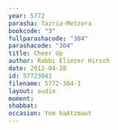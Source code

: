 ```yaml
---
year: 5772
parasha: Tazria-Metzora
bookcode: "3"
fullparashacode: "304"
parashacode: "304"
title: Cheer Up
author: Rabbi Eliezer Hirsch
date: 2012-04-28
id: 57723041
filename: 5772-304-1
layout: audio
moment: 
shabbat: 
occasion: Yom haAtzmaut
---
```

